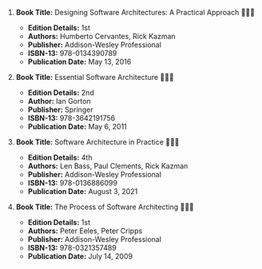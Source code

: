 1. **Book Title:** Designing Software Architectures: A Practical Approach 📒🔐✅
   - **Edition Details:** 1st
   - **Authors:** Humberto Cervantes, Rick Kazman
   - **Publisher:** Addison-Wesley Professional
   - **ISBN-13:** 978-0134390789
   - **Publication Date:** May 13, 2016

2. **Book Title:** Essential Software Architecture 📒🔐✅
   - **Edition Details:** 2nd
   - **Author:** Ian Gorton
   - **Publisher:** Springer
   - **ISBN-13:** 978-3642191756
   - **Publication Date:** May 6, 2011

3. **Book Title:** Software Architecture in Practice 📒🔐✅
   - **Edition Details:** 4th
   - **Authors:** Len Bass, Paul Clements, Rick Kazman
   - **Publisher:** Addison-Wesley Professional
   - **ISBN-13:** 978-0136886099
   - **Publication Date:** August 3, 2021

4. **Book Title:** The Process of Software Architecting 📒🔐✅
   - **Edition Details:** 1st
   - **Authors:** Peter Eeles, Peter Cripps
   - **Publisher:** Addison-Wesley Professional
   - **ISBN-13:** 978-0321357489
   - **Publication Date:** July 14, 2009
